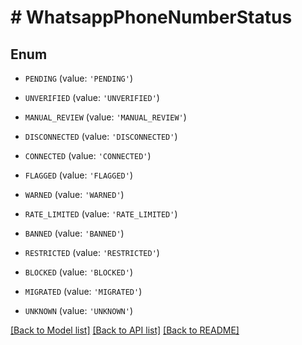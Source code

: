 # # WhatsappPhoneNumberStatus

## Enum


* `PENDING` (value: `'PENDING'`)

* `UNVERIFIED` (value: `'UNVERIFIED'`)

* `MANUAL_REVIEW` (value: `'MANUAL_REVIEW'`)

* `DISCONNECTED` (value: `'DISCONNECTED'`)

* `CONNECTED` (value: `'CONNECTED'`)

* `FLAGGED` (value: `'FLAGGED'`)

* `WARNED` (value: `'WARNED'`)

* `RATE_LIMITED` (value: `'RATE_LIMITED'`)

* `BANNED` (value: `'BANNED'`)

* `RESTRICTED` (value: `'RESTRICTED'`)

* `BLOCKED` (value: `'BLOCKED'`)

* `MIGRATED` (value: `'MIGRATED'`)

* `UNKNOWN` (value: `'UNKNOWN'`)


[[Back to Model list]](../../README.md#models) [[Back to API list]](../../README.md#endpoints) [[Back to README]](../../README.md)

